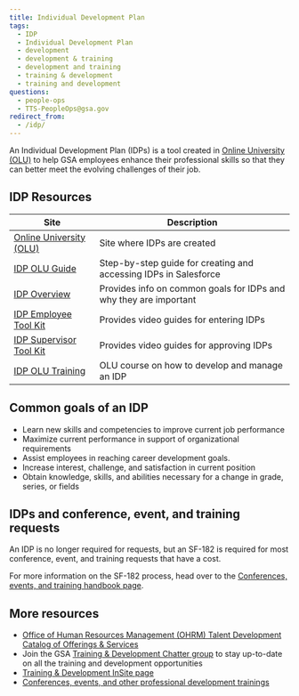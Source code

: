 ```yaml
---
title: Individual Development Plan
tags:
  - IDP
  - Individual Development Plan
  - development
  - development & training
  - development and training
  - training & development
  - training and development
questions:
  - people-ops
  - TTS-PeopleOps@gsa.gov
redirect_from:
  - /idp/
---
```


An Individual Development Plan (IDPs) is a tool created in [Online University (OLU)](https://gsaolu.gsa.gov/) to help GSA employees enhance their professional skills so that they can better meet the evolving challenges of their job.

## IDP Resources

| Site                                                                                                                                                      | Description                                                       |
| --------------------------------------------------------------------------------------------------------------------------------------------------------- | ----------------------------------------------------------------- |
| [Online University (OLU)](https://gsaolu.gsa.gov/)                                                                                                        | Site where IDPs are created                                       |
| [IDP OLU Guide](https://corporateapps.gsa.gov/files/IDP-Job-Aid-for-Employees.pdf)                                                                        | Step-by-step guide for creating and accessing IDPs in Salesforce  |
| [IDP Overview](https://insite.gsa.gov/topics/training-and-development/continuous-learning/individual-development-plan)                                    | Provides info on common goals for IDPs and why they are important |
| [IDP Employee Tool Kit](https://insite.gsa.gov/topics/training-and-development/continuous-learning/individual-development-plan/idp-employee-tool-kit)     | Provides video guides for entering IDPs                           |
| [IDP Supervisor Tool Kit](https://insite.gsa.gov/topics/training-and-development/continuous-learning/individual-development-plan/idp-supervisor-tool-kit) | Provides video guides for approving IDPs                          |
| [IDP OLU Training](https://gsa-hcm03.ns2cloud.com/learning/user/catalogsearch/catalogSearchDispatchAction.do?searchType=filteredSearch&keywords=idp#)     | OLU course on how to develop and manage an IDP                    |

## Common goals of an IDP

- Learn new skills and competencies to improve current job performance
- Maximize current performance in support of organizational requirements
- Assist employees in reaching career development goals.
- Increase interest, challenge, and satisfaction in current position
- Obtain knowledge, skills, and abilities necessary for a change in grade, series, or fields

## IDPs and conference, event, and training requests

An IDP is no longer required for requests, but an SF-182 is required for most conference, event, and training requests that have a cost.

For more information on the SF-182 process, head over to the [Conferences, events, and training handbook page]({{site.baseurl}}/conferences-events-training/#creating-an-sf-182-required-for-most-conference-event-and-training-requests-that-have-a-cost).

## More resources

- [Office of Human Resources Management (OHRM) Talent Development Catalog of Offerings & Services](https://docs.google.com/document/d/1iYLvZn2XLAmdF7FDvujjK9xCsGOtWTlb1RlWlNKPtxE/edit)
- Join the GSA [Training & Development Chatter group](https://gsa.my.salesforce.com/_ui/core/chatter/groups/GroupProfilePage?g=0F9t0000000H1uQ)
  to stay up-to-date on all the training and development opportunities
- [Training & Development InSite page](https://insite.gsa.gov/employee-resources/training-and-development/)
- [Conferences, events, and other professional development trainings]({{site.baseurl}}/conferences-events-training/)
